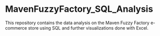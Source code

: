 # MavenFuzzyFactory_SQL_Analysis
This repository contains the data analysis on the Maven Fuzzy Factory e-commerce store using SQL and further visualizations done with Excel.
